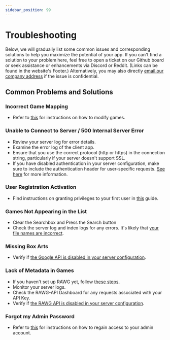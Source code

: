 ```yaml
---
sidebar_position: 99
---
```


# Troubleshooting

Below, we will gradually list some common issues and corresponding solutions to help you maximize the potential of your app. If you can't find a solution to your problem here, feel free to open a ticket on our Github board or seek assistance or enhancements via Discord or Reddit. (Links can be found in the website's Footer.) Alternatively, you may also directly [email our company address](mailto:contact@phalco.de) if the issue is confidential.

## Common Problems and Solutions

### Incorrect Game Mapping

- Refer to [this](./client-docs/how-to-use.md#modifying-games) for instructions on how to modify games.

### Unable to Connect to Server / 500 Internal Server Error

- Review your server log for error details.
- Examine the error log of the client app.
- Ensure that you use the correct protocol (http or https) in the connection string, particularly if your server doesn't support SSL.
- If you have disabled authentication in your server configuration, make sure to include the authentication header for user-specific requests. [See here](./server-docs/configuration.md) for more information.

### User Registration Activation

- Find instructions on granting privileges to your first user in [this](./server-docs/user-management.md#initial-setup) guide.

### Games Not Appearing in the List

- Clear the Searchbox and Press the Search button
- Check the server log and index logs for any errors. It's likely that [your file names are incorrect](./server-docs/structure.md).

### Missing Box Arts

- Verify if [the Google API is disabled in your server configuration](./server-docs/configuration.md).

### Lack of Metadata in Games

- If you haven't set up RAWG yet, follow [these steps](./server-docs/indexing-and-metadata.md#rawg-api-key).
- Monitor your server logs.
- Check the RAWG-API Dashboard for any requests associated with your API Key.
- Verify if [the RAWG API is disabled in your server configuration](./server-docs/configuration.md).

### Forgot my Admin Password

- Refer to [this](./server-docs/user-management.md#recovering-access-to-admin-user) for instructions on how to regain access to your admin account.
